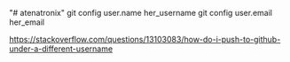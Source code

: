 "# atenatronix" 
git config user.name her_username
git config user.email her_email

https://stackoverflow.com/questions/13103083/how-do-i-push-to-github-under-a-different-username
